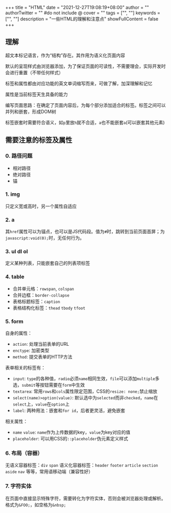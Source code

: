 +++
title = "HTML"
date = "2021-12-27T19:08:19+08:00"
author = ""
authorTwitter = "" #do not include @
cover = ""
tags = ["", ""]
keywords = ["", ""]
description = "一些HTML的理解和注意点"
showFullContent = false
+++

## 理解

超文本标记语言，作为“结构”存在。其作用为语义化页面内容

默认的呈现样式由浏览器添加，为了保证页面的可读性，不需要理会，实际开发时会进行重置（不带任何样式）

标签和属性都由对应功能的英文单词缩写而来，可做了解，加深理解和记忆

属性是当前标签天生具备的能力

编写页面思路：在确定了页面内容后，为每个部分添加适合的标签。标签之间可以并列和嵌套，形成DOM树

标签嵌套时需要符合语义，如`p`里放`h`就不合适，`a`也不能嵌套`a`(可以嵌套其他元素)

## 需要注意的标签及属性

### 0. 路径问题

- 相对路径
- 绝对路径
- 锚

### 1. img

只定义宽或高时，另一个属性自适应

### 2. a

其`href`属性可以为锚点，也可以是JS代码段。值为`#`时，跳转到当前页面首屏；为`javascript:void(0);`时，无任何行为。

### 3. ul dl ol

定义某种列表，只能嵌套自己的列表项标签

### 4. table

- 合并单元格：`rowspan`, `colspan`
- 合并边框：`border-collapse`
- 表格标题标签：`caption`
- 表格结构化标签：`thead` `tbody` `tfoot`

### 5. form

自身的属性：
- `action`: 处理当前表单的URL
- `enctype`: 加密类型
- `method`: 提交表单的HTTP方法

表单相关的标签有：
- `input`: `type`的各种值，`radio`必须`name`相同生效，`file`可以添加`multiple`多选，`submit`等按钮需要在`form`中生效
- `textarea`: 常用`rows`和`cols`属性限定范围，CSS的`resize: none;`禁止缩放
- `select(name)>option(value)`: 默认选中为`selected`而非`checked`，`name`在`select`上，`value`在`option`上
- `label`: 两种用法：嵌套和`for id`，后者更灵活，避免嵌套

相关属性：
- `name` `value`: `name`作为上传数据的key，`value`为key对应的值
- `placeholder`: 可以用CSS的`::placeholder`伪元素定义样式

### 6. 布局（容器）

无语义容器标签：`div` `span`
语义化容器标签：`header` `footer` `article` `section` `aside` `nav` 等等，常用语移动端（兼容性好）

### 7. 字符实体

在页面中直接显示特殊字符，需要转化为字符实体，否则会被浏览器处理或解析。格式为`&FOO;`，如空格为`&nbsp;`
